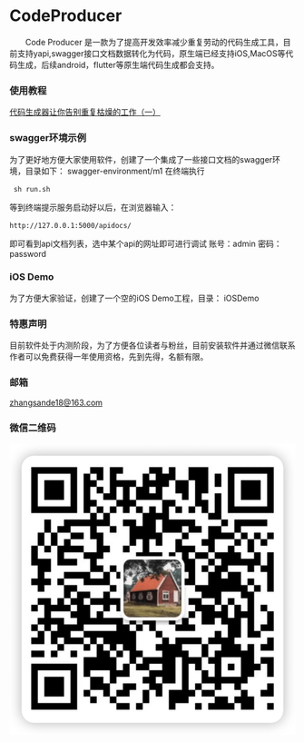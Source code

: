 # CodeProducer

&emsp;&emsp;Code Producer 是一款为了提高开发效率减少重复劳动的代码生成工具，目前支持yapi,swagger接口文档数据转化为代码，原生端已经支持iOS,MacOS等代码生成，后续android，flutter等原生端代码生成都会支持。
### 使用教程
[代码生成器让你告别重复枯燥的工作（一）](https://mp.weixin.qq.com/s/xsldLfuzy3KGYU3-FgAgXw)
### swagger环境示例
为了更好地方便大家使用软件，创建了一个集成了一些接口文档的swagger环境，目录如下：
swagger-environment/m1
在终端执行
```
 sh run.sh 
 ```
 等到终端提示服务启动好以后，在浏览器输入：
 ```
 http://127.0.0.1:5000/apidocs/
 ```
 即可看到api文档列表，选中某个api的网址即可进行调试
 账号：admin
 密码：password
 
 ### iOS Demo
 为了方便大家验证，创建了一个空的iOS Demo工程，目录：
 iOSDemo
 
### 特惠声明
目前软件处于内测阶段，为了方便各位读者与粉丝，目前安装软件并通过微信联系作者可以免费获得一年使用资格，先到先得，名额有限。
### 邮箱
zhangsande18@163.com

### 微信二维码
![](./img/myQrCode.png)

